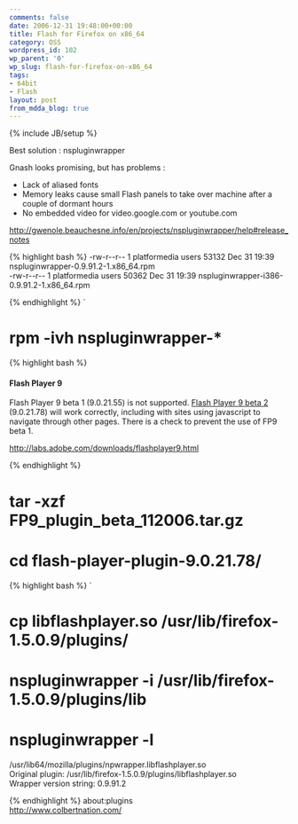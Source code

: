 ```yaml
---
comments: false
date: 2006-12-31 19:48:00+00:00
title: Flash for Firefox on x86_64
category: OSS
wordpress_id: 102
wp_parent: '0'
wp_slug: flash-for-firefox-on-x86_64
tags:
- 64bit
- Flash
layout: post
from_mdda_blog: true
---
```

{% include JB/setup %}


Best solution : nspluginwrapper  
  
Gnash looks promising, but has problems :  


  * Lack of aliased fonts
  * Memory leaks cause small Flash panels to take over machine after a couple of dormant hours
  * No embedded video for video.google.com or youtube.com
  
http://gwenole.beauchesne.info/en/projects/nspluginwrapper/help#release_notes  

{% highlight bash %}
-rw-r--r-- 1 platformedia users   53132 Dec 31 19:39 nspluginwrapper-0.9.91.2-1.x86_64.rpm  
-rw-r--r-- 1 platformedia users   50362 Dec 31 19:39 nspluginwrapper-i386-0.9.91.2-1.x86_64.rpm  

{% endhighlight %}
`  
# rpm -ivh nspluginwrapper-*  

{% highlight bash %}
#### Flash Player 9

 

 Flash Player 9 beta 1 (9.0.21.55) is not supported. [Flash Player 9 beta 2](http://labs.adobe.com/downloads/flashplayer9.html) (9.0.21.78) will work correctly, including with sites using javascript to navigate through other pages. There is a check to prevent the use of FP9 beta 1.  


 

http://labs.adobe.com/downloads/flashplayer9.html  
  

{% endhighlight %}
# tar -xzf FP9_plugin_beta_112006.tar.gz  
# cd flash-player-plugin-9.0.21.78/  

{% highlight bash %}
`  
# cp libflashplayer.so /usr/lib/firefox-1.5.0.9/plugins/  
# nspluginwrapper -i /usr/lib/firefox-1.5.0.9/plugins/lib  
# nspluginwrapper -l  
/usr/lib64/mozilla/plugins/npwrapper.libflashplayer.so  
Original plugin: /usr/lib/firefox-1.5.0.9/plugins/libflashplayer.so  
Wrapper version string: 0.9.91.2  

{% endhighlight %}
about:plugins  
http://www.colbertnation.com/

